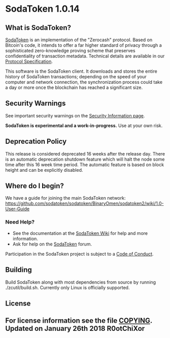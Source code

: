 SodaToken 1.0.14
=============

What is SodaToken?
--------------

[SodaToken](https://sodatoken.org/) is an implementation of the "Zerocash" protocol.
Based on Bitcoin's code, it intends to offer a far higher standard of privacy
through a sophisticated zero-knowledge proving scheme that preserves
confidentiality of transaction metadata. Technical details are available
in our [Protocol Specification](https://github.com/sodatoken/zips/raw/master/protocol/protocol.pdf).

This software is the SodaToken client. It downloads and stores the entire history
of SodaToken transactions; depending on the speed of your computer and network
connection, the synchronization process could take a day or more once the
blockchain has reached a significant size.

Security Warnings
-----------------

See important security warnings on the
[Security Information page](https://sodatoken.org/support/security/).

**SodaToken is experimental and a work-in-progress.** Use at your own risk.

Deprecation Policy
------------------

This release is considered deprecated 16 weeks after the release day. There
is an automatic deprecation shutdown feature which will halt the node some
time after this 16 week time period. The automatic feature is based on block
height and can be explicitly disabled.

Where do I begin?
-----------------
We have a guide for joining the main SodaToken network:
https://github.com/sodatoken/sodatoken/BinaryOmen/sodatoken2/wiki/1.0-User-Guide

### Need Help?

* See the documentation at the [SodaToken Wiki](https://github.com/sodatoken/sodatoken/BinaryOmen/sodatoken2/wiki)
  for help and more information.
* Ask for help on the [SodaToken](https://forum.sodatoken.org/) forum.

Participation in the SodaToken project is subject to a
[Code of Conduct](code_of_conduct.md).

Building
--------

Build SodaToken along with most dependencies from source by running
./zcutil/build.sh. Currently only Linux is officially supported.

License
-------

For license information see the file [COPYING](COPYING).
Updated on January 26th 2018 R0otChiXor
-------
